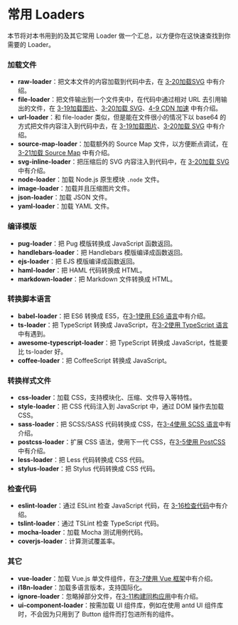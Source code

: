 # 常用 Loaders

本节将对本书用到的及其它常用 Loader 做一个汇总，以方便你在这快速查找到你需要的 Loader。

### 加载文件

- **raw-loader**：把文本文件的内容加载到代码中去，在 [3-20加载SVG](http://webpack.wuhaolin.cn/3%E5%AE%9E%E6%88%98/3-20%E5%8A%A0%E8%BD%BDSVG.html) 中有介绍。
- **file-loader**：把文件输出到一个文件夹中，在代码中通过相对 URL 去引用输出的文件，在 [3-19加载图片](http://webpack.wuhaolin.cn/3%E5%AE%9E%E6%88%98/3-19%E5%8A%A0%E8%BD%BD%E5%9B%BE%E7%89%87.html)、[3-20加载 SVG](http://webpack.wuhaolin.cn/3%E5%AE%9E%E6%88%98/3-20%E5%8A%A0%E8%BD%BDSVG.html)、[4-9 CDN 加速](http://webpack.wuhaolin.cn/4%E4%BC%98%E5%8C%96/4-9CDN%E5%8A%A0%E9%80%9F.html) 中有介绍。
- **url-loader**：和 file-loader 类似，但是能在文件很小的情况下以 base64 的方式把文件内容注入到代码中去，在 [3-19加载图片](http://webpack.wuhaolin.cn/3%E5%AE%9E%E6%88%98/3-19%E5%8A%A0%E8%BD%BD%E5%9B%BE%E7%89%87.html)、[3-20加载 SVG](http://webpack.wuhaolin.cn/3%E5%AE%9E%E6%88%98/3-20%E5%8A%A0%E8%BD%BDSVG.html) 中有介绍。
- **source-map-loader**：加载额外的 Source Map 文件，以方便断点调试，在 [3-21加载 Source Map](http://webpack.wuhaolin.cn/3%E5%AE%9E%E6%88%98/3-21%E5%8A%A0%E8%BD%BDSourceMap.html) 中有介绍。
- **svg-inline-loader**：把压缩后的 SVG 内容注入到代码中，在 [3-20加载 SVG](http://webpack.wuhaolin.cn/3%E5%AE%9E%E6%88%98/3-20%E5%8A%A0%E8%BD%BDSVG.html) 中有介绍。
- **node-loader**：加载 Node.js 原生模块 `.node` 文件。
- **image-loader**：加载并且压缩图片文件。
- **json-loader**：加载 JSON 文件。
- **yaml-loader**：加载 YAML 文件。

### 编译模版

- **pug-loader**：把 Pug 模版转换成 JavaScript 函数返回。
- **handlebars-loader**：把 Handlebars 模版编译成函数返回。
- **ejs-loader**：把 EJS 模版编译成函数返回。
- **haml-loader**：把 HAML 代码转换成 HTML。
- **markdown-loader**：把 Markdown 文件转换成 HTML。

### 转换脚本语言

- **babel-loader**：把 ES6 转换成 ES5，在[3-1使用 ES6 语言](http://webpack.wuhaolin.cn/3%E5%AE%9E%E6%88%98/3-1%E4%BD%BF%E7%94%A8ES6%E8%AF%AD%E8%A8%80.html)中有介绍。
- **ts-loader**：把 TypeScript 转换成 JavaScript，在[3-2使用 TypeScript 语言](http://webpack.wuhaolin.cn/3%E5%AE%9E%E6%88%98/3-2%E4%BD%BF%E7%94%A8TypeScript%E8%AF%AD%E8%A8%80.html)中有遇到。
- **awesome-typescript-loader**：把 TypeScript 转换成 JavaScript，性能要比 ts-loader 好。
- **coffee-loader**：把 CoffeeScript 转换成 JavaScript。

### 转换样式文件

- **css-loader**：加载 CSS，支持模块化、压缩、文件导入等特性。
- **style-loader**：把 CSS 代码注入到 JavaScript 中，通过 DOM 操作去加载 CSS。
- **sass-loader**：把 SCSS/SASS 代码转换成 CSS，在[3-4使用 SCSS 语言](http://webpack.wuhaolin.cn/3%E5%AE%9E%E6%88%98/3-4%E4%BD%BF%E7%94%A8SCSS%E8%AF%AD%E8%A8%80.html)中有介绍。
- **postcss-loader**：扩展 CSS 语法，使用下一代 CSS，在[3-5使用 PostCSS](http://webpack.wuhaolin.cn/3%E5%AE%9E%E6%88%98/3-5%E4%BD%BF%E7%94%A8PostCSS.html)中有介绍。
- **less-loader**：把 Less 代码转换成 CSS 代码。
- **stylus-loader**：把 Stylus 代码转换成 CSS 代码。

### 检查代码

- **eslint-loader**：通过 ESLint 检查 JavaScript 代码，在 [3-16检查代码](http://webpack.wuhaolin.cn/3%E5%AE%9E%E6%88%98/3-16%E6%A3%80%E6%9F%A5%E4%BB%A3%E7%A0%81.html)中有介绍。
- **tslint-loader**：通过 TSLint 检查 TypeScript 代码。
- **mocha-loader**：加载 Mocha 测试用例代码。
- **coverjs-loader**：计算测试覆盖率。

### 其它

- **vue-loader**：加载 Vue.js 单文件组件，在[3-7使用 Vue 框架](http://webpack.wuhaolin.cn/3%E5%AE%9E%E6%88%98/3-7%E4%BD%BF%E7%94%A8Vue%E6%A1%86%E6%9E%B6.html)中有介绍。
- **i18n-loader**：加载多语言版本，支持国际化。
- **ignore-loader**：忽略掉部分文件，在[3-11构建同构应用](http://webpack.wuhaolin.cn/3%E5%AE%9E%E6%88%98/3-11%E6%9E%84%E5%BB%BA%E5%90%8C%E6%9E%84%E5%BA%94%E7%94%A8.html)中有介绍。
- **ui-component-loader**：按需加载 UI 组件库，例如在使用 antd UI 组件库时，不会因为只用到了 Button 组件而打包进所有的组件。


